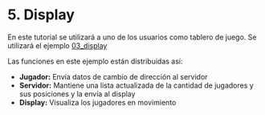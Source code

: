 # 5. Display

En este tutorial se utilizará a uno de los usuarios como tablero de juego. Se utilizará el ejemplo [03\_display](https://github.com/disenoMediosInteractivos/Ejemplos/tree/master/08_websocket/03_display)

Las funciones en este ejemplo están distribuidas así:

* **Jugador:** Envía datos de cambio de dirección al servidor
* **Servidor:** Mantiene una lista actualizada de la cantidad de jugadores y sus posiciones y la envía al display
* **Display:** Visualiza los jugadores en movimiento



